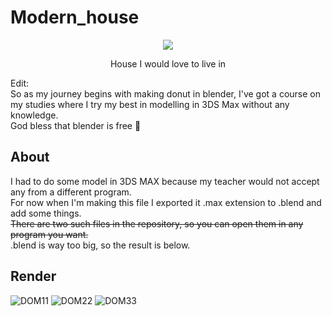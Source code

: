 # Modern_house
<p align="center">
  <img src="https://user-images.githubusercontent.com/83137313/225664828-64b1e36b-1a5c-4046-8a92-0614dffa4770.png">
</p>
<p align="center">
House I would love to live in
</p>

Edit: </br>
So as my journey begins with making donut in blender, I've got a course on my studies where I try my best in modelling in 3DS Max without any knowledge. </br>
God bless that blender is free :pray:

## About 
I had to do some model in 3DS MAX because my teacher would not accept any from a different program. </br>
For now when I'm making this file I exported it .max extension to .blend and add some things. </br>
~~There are two such files in the repository, so you can open them in any program you want.~~ </br>
.blend is way too big, so the result is below.

## Render
![DOM11](https://user-images.githubusercontent.com/83137313/225665278-9a1a5757-b99c-4d9a-8fbc-7ef438d1fb9a.png)
![DOM22](https://user-images.githubusercontent.com/83137313/225665324-d4f3d5a9-d2d3-4b23-89d1-b1743139d691.png)
![DOM33](https://user-images.githubusercontent.com/83137313/225665336-d5555f66-cf21-4eea-b32b-e80d26af7192.png)
